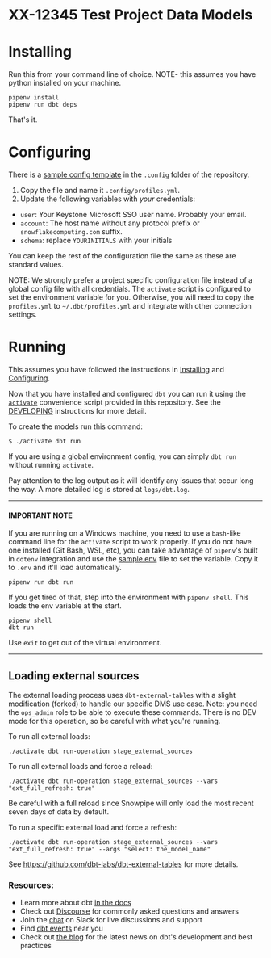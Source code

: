 # XX-12345 Test Project Data Models

# Installing
Run this from your command line of choice. NOTE- this assumes you have python installed on your machine. 

```
pipenv install
pipenv run dbt deps
```

That's it.  


# Configuring
There is a [sample config template](.config/sample.profiles.yml) in the `.config` folder of the repository.  

1. Copy the file and name it `.config/profiles.yml`. 
2. Update the following variables with _your_ credentials:
- `user`: Your Keystone Microsoft SSO user name. Probably your email. 
- `account`: The host name without any protocol prefix or `snowflakecomputing.com` suffix. 
- `schema`: replace `YOURINITIALS` with your initials

You can keep the rest of the configuration file the same as these are standard values.  

NOTE: We strongly prefer a project specific configuration file instead of a global config file with all credentials.  The `activate` script is configured to set the environment variable for you.  Otherwise, you will need to copy the `profiles.yml` to `~/.dbt/profiles.yml` and integrate with other connection settings. 

# Running
This assumes you have followed the instructions in [Installing](#installing) and [Configuring](#configuring).

Now that you have installed and configured `dbt` you can run it using the [`activate`](activate) convenience script provided in this repository.  See the [DEVELOPING](DEVELOPING.md) instructions for more detail. 

To create the models run this command:
```
$ ./activate dbt run 
```

If you are using a global environment config, you can simply `dbt run` without running `activate`. 

Pay attention to the log output as it will identify any issues that occur long the way.  A more detailed log is stored at `logs/dbt.log`.

<hr>

#### IMPORTANT NOTE
If you are running on a Windows machine, you need to use a `bash`-like command line for the `activate` script to work properly.  If you do not have one installed (Git Bash, WSL, etc), you can take advantage of `pipenv`'s built in `dotenv` integration and use the [sample.env](sample.env) file to set the variable.  Copy it to `.env` and it'll load automatically. 


```
pipenv run dbt run 
```

If you get tired of that, step into the environment with `pipenv shell`.  This loads the env variable at the start.

```
pipenv shell
dbt run 
```

Use `exit` to get out of the virtual environment. 

<hr>

## Loading external sources
The external loading process uses `dbt-external-tables` with a slight modification (forked) to handle our specific DMS use case. Note: you need the `ops_admin` role to be able to execute these commands.  There is no DEV mode for this operation, so be careful with what you're running. 

To run all external loads:
```
./activate dbt run-operation stage_external_sources 
```

To run all external loads and force a reload:
```
./activate dbt run-operation stage_external_sources --vars "ext_full_refresh: true"
```

Be careful with a full reload since Snowpipe will only load the most recent seven days of data by default. 

To run a specific external load and force a refresh:
```
./activate dbt run-operation stage_external_sources --vars "ext_full_refresh: true" --args "select: the_model_name"
```

See https://github.com/dbt-labs/dbt-external-tables for more details.



### Resources:
- Learn more about dbt [in the docs](https://docs.getdbt.com/docs/introduction)
- Check out [Discourse](https://discourse.getdbt.com/) for commonly asked questions and answers
- Join the [chat](https://community.getdbt.com/) on Slack for live discussions and support
- Find [dbt events](https://events.getdbt.com) near you
- Check out [the blog](https://blog.getdbt.com/) for the latest news on dbt's development and best practices
